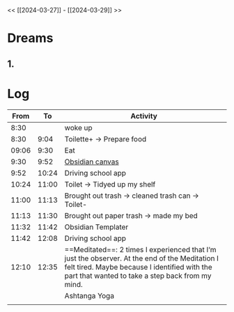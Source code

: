 << [[2024-03-27]] - [[2024-03-29]] >>

# Dreams
## 1. 

# Log

| From  | To    | Activity                                                                                                                                                                                           |
| ----- | ----- | -------------------------------------------------------------------------------------------------------------------------------------------------------------------------------------------------- |
| 8:30  |       | woke up                                                                                                                                                                                            |
| 8:30  | 9:04  | Toilette+ -> Prepare food                                                                                                                                                                          |
| 09:06 | 9:30  | Eat                                                                                                                                                                                                |
| 9:30  | 9:52  | [Obsidian canvas](https://youtu.be/vLBd_ADeKIw?si=Q9N0c4L16iQEJdGX)                                                                                                                                |
| 9:52  | 10:24 | Driving school app                                                                                                                                                                                 |
| 10:24 | 11:00 | Toilet -> Tidyed up my shelf                                                                                                                                                                       |
| 11:00 | 11:13 | Brought out trash -> cleaned trash can -> Toilet-                                                                                                                                                  |
| 11:13 | 11:30 | Brought out paper trash -> made my bed                                                                                                                                                             |
| 11:32 | 11:42 | Obsidian Templater                                                                                                                                                                                 |
| 11:42 | 12:08 | Driving school app                                                                                                                                                                                 |
| 12:10 | 12:35 | ==Meditated==: 2 times I experienced that I‘m just the observer. At the end of the Meditation I felt tired. Maybe because I identified with the part that wanted to take a step back from my mind. |
|       |       | Ashtanga Yoga                                                                                                                                                                                      |
|       |       |                                                                                                                                                                                                    |
